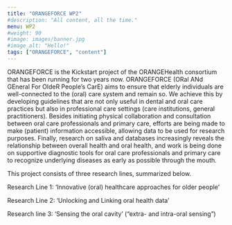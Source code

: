```yaml
---
title: "ORANGEFORCE WP2"
#description: "All content, all the time."
menu: WP2
#weight: 90
#image: images/banner.jpg
#image_alt: "Hello!"
tags: ["ORANGEFORCE", "content"]
---
```


ORANGEFORCE is the Kickstart project of the ORANGEHealth consortium that has been running for two years now. ORANGEFORCE (ORal ANd GEneral For OldeR People’s CarE) aims to ensure that elderly individuals are well-connected to the (oral) care system and remain so. We achieve this by developing guidelines that are not only useful in dental and oral care practices but also in professional care settings (care institutions, general practitioners). Besides initiating physical collaboration and consultation between oral care professionals and primary care, efforts are being made to make (patient) information accessible, allowing data to be used for research purposes. Finally, research on saliva and databases increasingly reveals the relationship between overall health and oral health, and work is being done on supportive diagnostic tools for oral care professionals and primary care to recognize underlying diseases as early as possible through the mouth.

This project consists of three research lines, summarized below.

Research Line 1: ‘Innovative (oral) healthcare approaches for older people’

Research Line 2: ‘Unlocking and Linking oral health data’

Research line 3: ‘Sensing the oral cavity’ (“extra- and intra-oral sensing”)